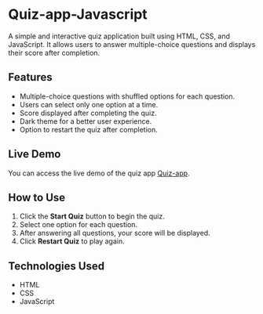 # Quiz-app-Javascript

A simple and interactive quiz application built using HTML, CSS, and JavaScript. It allows users to answer multiple-choice questions and displays their score after completion.

## Features
- Multiple-choice questions with shuffled options for each question.
- Users can select only one option at a time.
- Score displayed after completing the quiz.
- Dark theme for a better user experience.
- Option to restart the quiz after completion.

## Live Demo
You can access the live demo of the quiz app [Quiz-app](https://sheikhjaveed.github.io/Quiz-app-Javascript/).

## How to Use
1. Click the **Start Quiz** button to begin the quiz.
2. Select one option for each question.
3. After answering all questions, your score will be displayed.
4. Click **Restart Quiz** to play again.

## Technologies Used
- HTML
- CSS
- JavaScript

